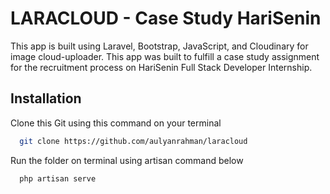 
# LARACLOUD - Case Study HariSenin

This app is built using Laravel, Bootstrap, JavaScript, and Cloudinary for image cloud-uploader. This app was built to fulfill a case study assignment for the recruitment process on HariSenin Full Stack Developer Internship.


## Installation

Clone this Git using this command on your terminal
```bash
  git clone https://github.com/aulyanrahman/laracloud
```

Run the folder on terminal using artisan command below

```bash
  php artisan serve
```
    